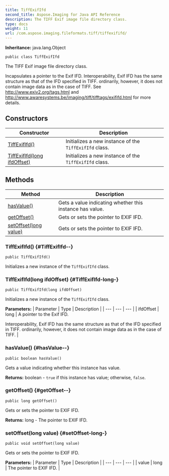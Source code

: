 ```yaml
---
title: TiffExifIfd
second_title: Aspose.Imaging for Java API Reference
description: The TIFF Exif image file directory class.
type: docs
weight: 11
url: /com.aspose.imaging.fileformats.tiff/tiffexififd/
---
```

**Inheritance:**
java.lang.Object
```
public class TiffExifIfd
```

The TIFF Exif image file directory class.

Incapsulates a pointer to the Exif IFD. Interoperability, Exif IFD has the same structure as that of the IFD specified in TIFF. ordinarily, however, it does not contain image data as in the case of TIFF. See http://www.exiv2.org/tags.html and http://www.awaresystems.be/imaging/tiff/tifftags/exififd.html for more details.
## Constructors

| Constructor | Description |
| --- | --- |
| [TiffExifIfd()](#TiffExifIfd--) | Initializes a new instance of the `TiffExifIfd` class. |
| [TiffExifIfd(long ifdOffset)](#TiffExifIfd-long-) | Initializes a new instance of the `TiffExifIfd` class. |
## Methods

| Method | Description |
| --- | --- |
| [hasValue()](#hasValue--) | Gets a value indicating whether this instance has value. |
| [getOffset()](#getOffset--) | Gets or sets the pointer to EXIF IFD. |
| [setOffset(long value)](#setOffset-long-) | Gets or sets the pointer to EXIF IFD. |
### TiffExifIfd() {#TiffExifIfd--}
```
public TiffExifIfd()
```


Initializes a new instance of the `TiffExifIfd` class.

### TiffExifIfd(long ifdOffset) {#TiffExifIfd-long-}
```
public TiffExifIfd(long ifdOffset)
```


Initializes a new instance of the `TiffExifIfd` class.

**Parameters:**
| Parameter | Type | Description |
| --- | --- | --- |
| ifdOffset | long | A pointer to the Exif IFD.

Interoperability, Exif IFD has the same structure as that of the IFD specified in TIFF. ordinarily, however, it does not contain image data as in the case of TIFF. |

### hasValue() {#hasValue--}
```
public boolean hasValue()
```


Gets a value indicating whether this instance has value.

**Returns:**
boolean - `true` if this instance has value; otherwise, `false`.
### getOffset() {#getOffset--}
```
public long getOffset()
```


Gets or sets the pointer to EXIF IFD.

**Returns:**
long - The pointer to EXIF IFD.
### setOffset(long value) {#setOffset-long-}
```
public void setOffset(long value)
```


Gets or sets the pointer to EXIF IFD.

**Parameters:**
| Parameter | Type | Description |
| --- | --- | --- |
| value | long | The pointer to EXIF IFD. |

